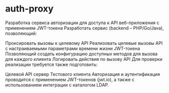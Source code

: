 # auth-proxy

Разработка сервиса авторизации для доступа к API веб-приложения с применением JWT-токена
Разработать сервис (backend – PHP/Go/Java), позволяющий:

Проксировать вызовы к целевому API
Реализовать целевые вызовы API с настраиваемыми параметрами времени жизни JWT-токена
Позволяющий создать конфигурацию доступных методов для вызова для каждого клиента
Логировать действия по вызову API
Для проверки реализации требуется также подготовить:

Целевой API сервер
Тестового клиента
Авторизация и аутентификация проводится с применением JWT-токенов (jwt.io), а также с использованием интеграции с каталогом LDAP.